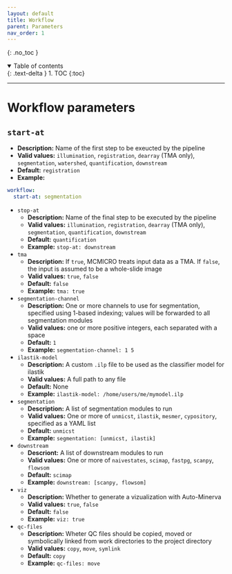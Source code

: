 ```yaml
---
layout: default
title: Workflow
parent: Parameters
nav_order: 1
---
```


{: .no_toc }

<details open markdown="block">
  <summary>
    Table of contents
  </summary>
  {: .text-delta }
1. TOC
{:toc}
</details>

---

# Workflow parameters

## `start-at` 

  * **Description:** Name of the first step to be exeucted by the pipeline
  * **Valid values:** `illumination`, `registration`, `dearray` (TMA only), `segmentation`, `watershed`, `quantification`, `downstream`
  * **Default:** `registration`
  * **Example:** 
  
``` yaml
workflow:
  start-at: segmentation
```

* `stop-at`
  * **Description:** Name of the final step to be executed by the pipeline
  * **Valid values:** `illumination`, `registration`, `dearray` (TMA only), `segmentation`, `quantification`, `downstream`
  * **Default:** `quantification`
  * **Example:** `stop-at: downstream`
* `tma` 
  * **Description:** If `true`, MCMICRO treats input data as a TMA. If `false`, the input is assumed to be a whole-slide image
  * **Valid values:** `true`, `false`
  * **Default:** `false`
  * **Example:** `tma: true`
* `segmentation-channel` 
  * **Description:** One or more channels to use for segmentation, specified using 1-based indexing; values will be forwarded to all segmentation modules
  * **Valid values:** one or more positive integers, each separated with a space
  * **Default:** `1`
  * **Example:** `segmentation-channel: 1 5`
* `ilastik-model` 
  * **Description:** A custom `.ilp` file to be used as the classifier model for ilastik
  * **Valid values:** A full path to any file
  * **Default:** None
  * **Example:** `ilastik-model: /home/users/me/mymodel.ilp`
* `segmentation`
  * **Description:** A list of segmentation modules to run
  * **Valid values:** One or more of `unmicst`, `ilastik`, `mesmer`, `cypository`, specified as a YAML list
  * **Default:** `unmicst`
  * **Example:** `segmentation: [unmicst, ilastik]`
* `downstream`
  * **Descriont:** A list of downstream modules to run
  * **Valid values:** One or more of `naivestates`, `scimap`, `fastpg`, `scanpy`, `flowsom`
  * **Default:** `scimap`
  * **Example:** `downstream: [scanpy, flowsom]`
* `viz` 
  * **Description:** Whether to generate a vizualization with Auto-Minerva
  * **Valid values:** `true`, `false`
  * **Default:** `false`
  * **Example:** `viz: true`
* `qc-files`
  * **Description:** Wheter QC files should be copied, moved or symbolically linked from work directories to the project directory
  * **Valid values:** `copy`, `move`, `symlink`
  * **Default:** `copy`
  * **Example:** `qc-files: move`
